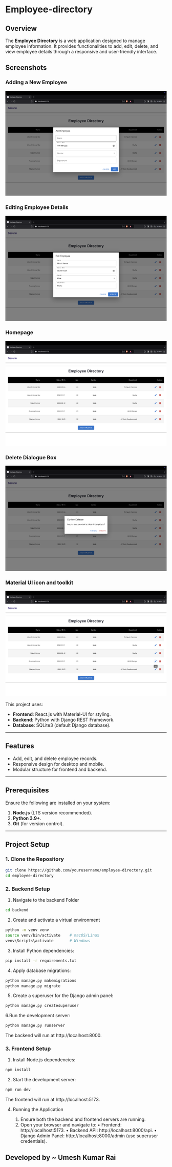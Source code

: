 # Employee-directory

## Overview
The **Employee Directory** is a web application designed to manage employee information. It provides functionalities to add, edit, delete, and view employee details through a responsive and user-friendly interface.

## Screenshots

### Adding a New Employee
![Add Employee](./screenshots/Add_Employee.png)

### Editing Employee Details
![Edit Employee](./screenshots/Edit_employee.png)

### Homepage
![Homepage](./screenshots/Homepage.png)

### Delete Dialogue Box
![Delete Dialogue Box](./screenshots/Delete_dialogue_Box.png)

### Material UI icon and toolkit
![Material UI](./screenshots/Material_UI_icons.png)

This project uses:
- **Frontend**: React.js with Material-UI for styling.
- **Backend**: Python with Django REST Framework.
- **Database**: SQLite3 (default Django database).

---

## Features
- Add, edit, and delete employee records.
- Responsive design for desktop and mobile.
- Modular structure for frontend and backend.

---

## Prerequisites
Ensure the following are installed on your system:
1. **Node.js** (LTS version recommended).
2. **Python 3.9+**.
3. **Git** (for version control).

---

## Project Setup

### 1. Clone the Repository
```bash
git clone https://github.com/yourusername/employee-directory.git
cd employee-directory
```

### 2. Backend Setup
1. Navigate to the backend Folder
```bash
cd backend
```
2.	Create and activate a virtual environment
  ```bash
python -m venv venv
source venv/bin/activate    # macOS/Linux
venv\Scripts\activate       # Windows
```
3.	Install Python dependencies:
```bash
pip install -r requirements.txt
```
4.	Apply database migrations:
```bash
python manage.py makemigrations
python manage.py migrate
```
5.	Create a superuser for the Django admin panel:
```bash
python manage.py createsuperuser
```
6.Run the development server:
```bash
python manage.py runserver
```
The backend will run at http://localhost:8000.

### 3. Frontend Setup
1.	Install Node.js dependencies:
```bash
npm install
```
2. Start the development server:
```bash
npm run dev
```
The frontend will run at http://localhost:5173.

4. Running the Application

	1.	Ensure both the backend and frontend servers are running.
	2.	Open your browser and navigate to:
	•	Frontend: http://localhost:5173.
	•	Backend API: http://localhost:8000/api.
	•	Django Admin Panel: http://localhost:8000/admin (use superuser credentials).


## Developed by ~ **Umesh Kumar Rai**

